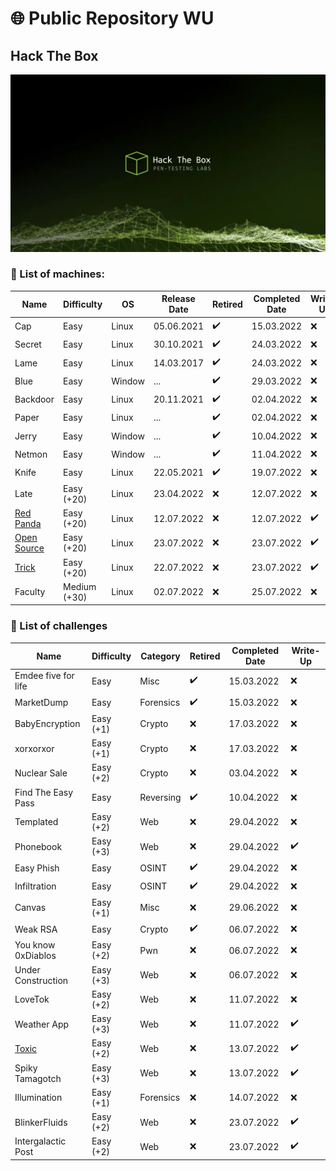 # 🌐 Public Repository WU

## Hack The Box 

![](attachments/highres_483887766.jpg)

### 📝 List of machines:

| Name                                             | Difficulty      | OS     | Release Date | Retired | Completed Date | Write-Up |
| ------------------------------------------------ | --------------- | ------ | ------------ | ------- | -------------- | -------- |
| Cap                                              | Easy            | Linux  | 05.06.2021   | ✔️      | 15.03.2022     | ❌       |
| Secret                                           | Easy            | Linux  | 30.10.2021   | ✔️      | 24.03.2022     | ❌       |
| Lame                                             | Easy            | Linux  | 14.03.2017   | ✔️      | 24.03.2022     | ❌       |
| Blue                                             | Easy            | Window | ...          | ✔️      | 29.03.2022     | ❌       |
| Backdoor                                         | Easy            | Linux  | 20.11.2021   | ✔️      | 02.04.2022     | ❌       |
| Paper                                            | Easy            | Linux  | ...          | ✔️      | 02.04.2022     | ❌       |
| Jerry                                            | Easy            | Window | ...          | ✔️      | 10.04.2022     | ❌       |
| Netmon                                           | Easy            | Window | ...          | ✔️      | 11.04.2022     | ❌       |
| Knife                                            | Easy            | Linux  | 22.05.2021   | ✔️      | 19.07.2022     | ❌       |
| Late                                             | Easy (+20)            | Linux  | 23.04.2022   | ❌      | 12.07.2022     | ❌       |
| [Red Panda](machines.HTB/RedPanda/README.md)     | Easy (+20)   | Linux  | 12.07.2022   | ❌      | 12.07.2022     | ✔️       |
| [Open Source](machines.HTB/OpenSource/README.md) | Easy (+20)   | Linux  | 23.07.2022   | ❌      | 23.07.2022     | ✔️       |
| [Trick](machines.HTB/Trick/README.md)            | Easy (+20)   | Linux  | 22.07.2022   | ❌      | 23.07.2022     | ✔️       |
| Faculty                                          | Medium (+30) | Linux  | 02.07.2022   | ❌      | 25.07.2022     | ❌       |

### 📝 List of challenges

| Name                | Difficulty | Category  | Retired | Completed Date | Write-Up |
| ------------------- | ---------- | --------- | ------- | -------------- | -------- |
| Emdee five for life | Easy       | Misc      | ✔️      | 15.03.2022     | ❌       |
| MarketDump          | Easy       | Forensics | ✔️      | 15.03.2022     | ❌       |
| BabyEncryption      | Easy (+1)  | Crypto    | ❌      | 17.03.2022     | ❌       |
| xorxorxor           | Easy (+1)  | Crypto    | ❌      | 17.03.2022     | ❌       |
| Nuclear Sale        | Easy (+2)  | Crypto    | ❌      | 03.04.2022     | ❌       |
| Find The Easy Pass  | Easy       | Reversing | ✔️      | 10.04.2022     | ❌       |
| Templated           | Easy (+2)  | Web       | ❌      | 29.04.2022     | ❌       |
| Phonebook           | Easy (+3)  | Web       | ❌      | 29.04.2022     | ✔️       |
| Easy Phish          | Easy       | OSINT     | ✔️      | 29.04.2022     | ❌       |
| Infiltration        | Easy       | OSINT     | ✔️      | 29.04.2022     | ❌       |
| Canvas              | Easy (+1)  | Misc      | ❌      | 29.06.2022     | ❌       |
| Weak RSA            | Easy       | Crypto    | ✔️      | 06.07.2022     | ❌       |
| You know 0xDiablos  | Easy (+2)  | Pwn       | ❌      | 06.07.2022     | ❌       |
| Under Construction  | Easy (+3)  | Web       | ❌      | 06.07.2022     | ❌       |
| LoveTok             | Easy (+2)  | Web       | ❌      | 11.07.2022     | ❌       |
| Weather App         | Easy (+3)  | Web       | ❌      | 11.07.2022     | ✔️       |
| [Toxic](challenges.HTB/Toxic/README.md)               | Easy (+2)  | Web       | ❌      | 13.07.2022     | ✔️       |
| Spiky Tamagotch     | Easy (+3)  | Web       | ❌      | 13.07.2022     | ✔️       |
| Illumination        | Easy (+1)  | Forensics | ❌      | 14.07.2022     | ❌       |
| BlinkerFluids       | Easy (+2)  | Web       | ❌      | 23.07.2022     | ✔️       |
| Intergalactic Post  | Easy (+2)  | Web       | ❌      | 23.07.2022     | ✔️       |





